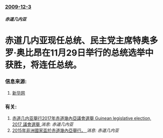 ### [2009-12-3](/news/2009/12/3/index.md)

##### 赤道几内亚
#  赤道几内亚现任总统、民主党主席特奥多罗·奥比昂在11月29日举行的总统选举中获胜，将连任总统。




### 信息来源:

1. [新华网](http://news.xinhuanet.com/world/2009-12/04/content_12586793.htm)

### 有关:

1. [赤道几内亚舉行2017年赤道幾內亞議會選舉 Guinean legislative election, 2017 議會選舉 ](/news/2017/11/12/赤道几内亚舉行2017年赤道幾內亞議會選舉-Guinean-legislative-election-2017-議會選.md) _消息: 赤道几内亚_
2. [ 2015年非洲國家盃於赤道幾內亞舉行。 ](/news/2015/01/17/2015年非洲國家盃於赤道幾內亞舉行.md) _消息: 赤道几内亚_
